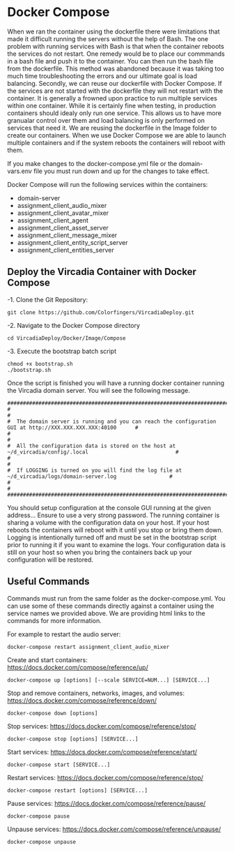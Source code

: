 # Docker Compose

When we ran the container using the dockerfile there were limitations that made it difficult running the servers without the help of Bash. The one problem with running services with Bash is that when the container reboots the services do not restart. One remedy would be to place our commmands in a bash file and push it to the container. You can then run the bash file from the dockerfile. This method was abandoned because it was taking too much time troubleshooting the errors and our ultimate goal is load balancing. Secondly, we can reuse our dockerfile with Docker Compose. If the services are not started with the dockerfile they will not restart with the container. It is generally a frowned upon practice to run multiple services within one container. While it is certainly fine when testing, in production containers should idealy only run one service. This allows us to have more granualar control over them and load balancing is only performed on services that need it. We are reusing the dockerfile in the Image folder to create our containers. When we use Docker Compose we are able to launch multiple containers and if the system reboots the containers will reboot with them. 

If you make changes to the docker-compose.yml file or the domain-vars.env file you must run down and up for the changes to take effect. 

Docker Compose will run the following services within the containers:

* domain-server
* assignment_client_audio_mixer
* assignment_client_avatar_mixer
* assignment_client_agent
* assignment_client_asset_server
* assignment_client_message_mixer
* assignment_client_entity_script_server
* assignment_client_entities_server


## Deploy the Vircadia Container with Docker Compose

-1. Clone the Git Repository:
```
git clone https://github.com/Colorfingers/VircadiaDeploy.git
```

-2. Navigate to the Docker Compose directory
```
cd VircadiaDeploy/Docker/Image/Compose
```

-3. Execute the bootstrap batch script
```
chmod +x bootstrap.sh
./bootstrap.sh
```

Once the script is finished you will have a running docker container running the Vircadia domain server. You will see the following message.

```
##############################################################################################################
#                                                                                                            #
#  The domain server is running and you can reach the configuration GUI at http://XXX.XXX.XXX.XXX:40100      #
#                                                                                                            #
#  All the configuration data is stored on the host at ~/d_vircadia/config/.local                            #
#                                                                                                            #
#  If LOGGING is turned on you will find the log file at ~/d_vircadia/logs/domain-server.log                 #
#                                                                                                            #
##############################################################################################################
```
You should setup configuration at the console GUI running at the given address... Ensure to use a very strong password. The running container is sharing a volume with the configuration data on your host. If your host reboots the containers will reboot with it until you stop or bring them down. Logging is intentionally turned off and must be set in the bootstrap script prior to running it if you want to examine the logs. Your configuration data is still on your host so when you bring the containers back up your configuration will be restored.

## Useful Commands

Commands must run from the same folder as the docker-compose.yml.  You can use some of these commands directly against a container using the service names we provided above.  We are providing html links to the commands for more information.

For example to restart the audio server:
```
docker-compose restart assignment_client_audio_mixer

```

Create and start containers:
https://docs.docker.com/compose/reference/up/
```
docker-compose up [options] [--scale SERVICE=NUM...] [SERVICE...]

```

Stop and remove containers, networks, images, and volumes:
https://docs.docker.com/compose/reference/down/
```
docker-compose down [options]

```   

Stop services:
https://docs.docker.com/compose/reference/stop/
```
docker-compose stop [options] [SERVICE...]  

```

Start services:
https://docs.docker.com/compose/reference/start/
```
docker-compose start [SERVICE...]

```

Restart services:
https://docs.docker.com/compose/reference/stop/
```
docker-compose restart [options] [SERVICE...] 

```

Pause services:
https://docs.docker.com/compose/reference/pause/
```
docker-compose pause 

```

Unpause services:
https://docs.docker.com/compose/reference/unpause/
```
docker-compose unpause

```